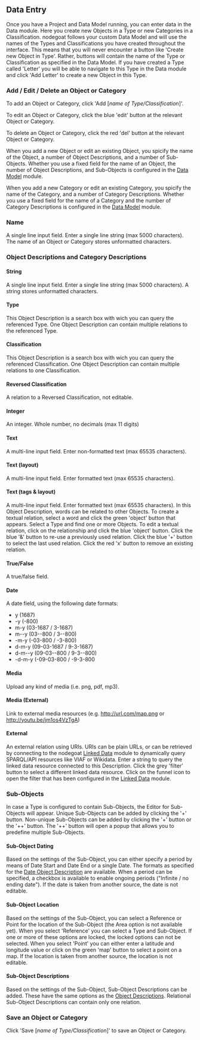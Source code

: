 ## Data Entry
Once you have a Project and Data Model running, you can enter data in the Data module. Here you create new Objects in a Type or new Categories in a Classification. nodegoat follows your custom Data Model and will use the names of the Types and Classifications you have created throughout the interface. This means that you will never encounter a button like 'Create new Object in Type'. Rather, buttons will contain the name of the Type or Classification as specified in the Data Model. If you have created a Type called 'Letter' you will be able to navigate to this Type in the Data module and click 'Add Letter' to create a new Object in this Type.

### Add / Edit / Delete an Object or Category
To add an Object or Category, click 'Add [*name of Type/Classification*]'.

To edit an Object or Category, click the blue 'edit' button at the relevant Object or Category.

To delete an Object or Category, click the red 'del' button at the relevant Object or Category.

When you add a new Object or edit an existing Object, you spicify the name of the Object, a number of Object Descriptions, and a number of Sub-Objects. Whether you use a fixed field for the name of an Object, the number of Object Descriptions, and Sub-Objects is configured in the [Data Model](/configuration/data_model/README.md) module.

When you add a new Category or edit an existing Category, you spicify the name of the Category, and a number of Category Descriptions. Whether you use a fixed field for the name of a Category and the number of Category Descriptions is configured in the [Data Model](/configuration/data_model/README.md) module.

### Name
A single line input field. Enter a single line string (max 5000 characters). The name of an Object or Category stores unformatted characters.

### Object Descriptions and Category Descriptions

#### String
A single line input field. Enter a single line string (max 5000 characters). A string stores unformatted characters.

#### Type
This Object Description is a search box with wich you can query the referenced Type. One Object Description can contain multiple relations to the referenced Type.

#### Classification
This Object Description is a search box with wich you can query the referenced Classification. One Object Description can contain multiple relations to one Classification.

#### Reversed Classification
A relation to a Reversed Classification, not editable.

#### Integer
An integer. Whole number, no decimals (max 11 digits)

#### Text
A multi-line input field. Enter non-formatted text (max 65535 characters).

#### Text (layout)
A multi-line input field. Enter formatted text (max 65535 characters).

#### Text (tags & layout)
A multi-line input field. Enter formatted text (max 65535 characters). In this Object Description, words can be related to other Objects. To create a textual relation, select a word and click the green 'object' button that appears. Select a Type and find one or more Objects. To edit a textual relation, click on the relationship and click the blue 'object' button. Click the blue '&' button to re-use a previously used relation. Click the blue '+' button to select the last used relation. Click the red 'x' button to remove an existing relation.

#### True/False
A true/false field.

#### Date
A date field, using the following date formats:
<ul><li>y (1687)</li><li>-y (-800)</li><li> m-y (03-1687 / 3-1687)</li><li>m--y (03--800 / 3--800)</li><li>-m-y (-03-800 / -3-800)</li><li>d-m-y (09-03-1687 / 9-3-1687)</li><li> d-m--y (09-03--800 / 9-3--800)</li><li>-d-m-y (-09-03-800 / -9-3-800</li></ul>

#### Media
Upload any kind of media (i.e. png, pdf, mp3).

#### Media (External)
Link to external media resources (e.g. http://url.com/map.png or http://youtu.be/jm1os4VzTgA)

#### External
An external relation using URIs. URIs can be plain URLs, or can be retrieved by connecting to the nodegoat [Linked Data](/configuration/linked_data/README.md) module to dynamically query SPARQL/API resources like VIAF or Wikidata. Enter a string to query the linked data resource connected to this Description. Click the grey 'filter' button to select a different linked data resource. Click on the funnel icon to open the filter that has been configured in the [Linked Data](/configuration/linked_data/README.md) module.

### Sub-Objects
In case a Type is configured to contain Sub-Objects, the Editor for Sub-Objects will appear. Unique Sub-Objects can be added by clicking the '+' button. Non-unique Sub-Objects can be added by clicking the '+' button or the '+\+' button. The '+\+' button will open a popup that allows you to predefine multiple Sub-Objects.

#### Sub-Object Dating
Based on the settings of the Sub-Object, you can either specify a period by means of Date Start and Date End or a single Date. The formats as specified for the [Date Object Description](#date) are available. When a period can be specified, a checkbox is available to enable ongoing periods ("Infinite / no ending date"). If the date is taken from another source, the date is not editable.

#### Sub-Object Location
Based on the settings of the Sub-Object, you can select a Reference or Point for the location of the Sub-Object (the Area option is not available yet). When you select 'Reference' you can select a Type and Sub-Object. If one or more of these options are locked, the locked options can not be selected. When you select 'Point' you can either enter a latitude and longitude value or click on the green 'map' button to select a point on a map. If the location is taken from another source, the location is not editable.

#### Sub-Object Descriptions
Based on the settings of the Sub-Object, Sub-Object Descriptions can be added. These have the same options as the [Object Descriptions](#object-descriptions-and-category-descriptions). Relational Sub-Object Descriptions can contain only one relation.

### Save an Object or Category
Click 'Save [*name of Type/Classification*]' to save an Object or Category.
